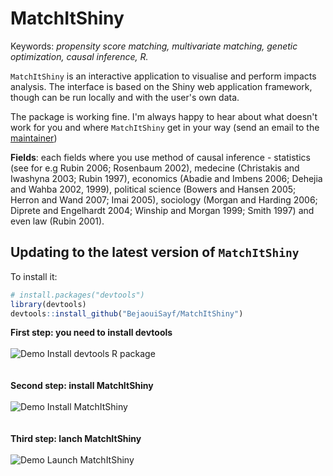 # MatchItShiny

Keywords: *propensity score matching, multivariate matching, genetic optimization, causal inference, R.*

`MatchItShiny` is an interactive application to visualise and perform impacts analysis. The interface is based on the Shiny web application framework, though can be run locally and with the user's own data.

The package is working fine. I'm always happy to hear about what doesn't work for you and where `MatchItShiny` get in your way (send an email to the [maintainer](bejaoui@gmail.com))

**Fields**: each fields where you use method of causal inference - statistics (see for e.g Rubin 2006; Rosenbaum 2002), medecine (Christakis and Iwashyna 2003; Rubin 1997), economics  (Abadie and Imbens 2006; Dehejia and Wahba 2002, 1999), political science (Bowers and Hansen 2005; Herron and Wand 2007; Imai 2005), sociology (Morgan and Harding 2006; Diprete and Engelhardt 2004; Winship and Morgan 1999; Smith 1997) and even law (Rubin 2001).


## Updating to the latest version of `MatchItShiny`

To install it:

```R
# install.packages("devtools")
library(devtools)
devtools::install_github("BejaouiSayf/MatchItShiny")
```

**First step: you need to install devtools**  
<br>
![Demo Install devtools R package](https://user-images.githubusercontent.com/19627220/45932929-7daedc00-bf84-11e8-946d-20fa0e6410bd.gif)  
<br>
<br>
**Second step: install MatchItShiny**  
<br>
![Demo Install MatchItShiny](https://user-images.githubusercontent.com/19627220/45933170-daf85c80-bf87-11e8-8843-f6cf3d16da69.gif)
<br>
<br>
<br>
**Third step: lanch MatchItShiny**  
<br>
![Demo Launch MatchItShiny](https://user-images.githubusercontent.com/19627220/45975326-3e47c480-c044-11e8-9079-e650a3b9a72f.gif)
